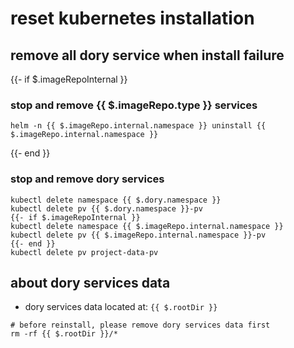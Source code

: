# reset kubernetes installation

## remove all dory service when install failure

{{- if $.imageRepoInternal }}
### stop and remove {{ $.imageRepo.type }} services

```shell script
helm -n {{ $.imageRepo.internal.namespace }} uninstall {{ $.imageRepo.internal.namespace }}
```
{{- end }}

### stop and remove dory services

```shell script
kubectl delete namespace {{ $.dory.namespace }}
kubectl delete pv {{ $.dory.namespace }}-pv
{{- if $.imageRepoInternal }}
kubectl delete namespace {{ $.imageRepo.internal.namespace }}
kubectl delete pv {{ $.imageRepo.internal.namespace }}-pv
{{- end }}
kubectl delete pv project-data-pv
```

## about dory services data

- dory services data located at: `{{ $.rootDir }}`

```shell script
# before reinstall, please remove dory services data first
rm -rf {{ $.rootDir }}/*
```
